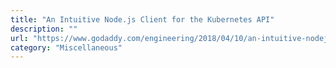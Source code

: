 ```yaml
---
title: "An Intuitive Node.js Client for the Kubernetes API"
description: ""
url: "https://www.godaddy.com/engineering/2018/04/10/an-intuitive-nodejs-client-for-the-kubernetes-api/"
category: "Miscellaneous"
---
```

